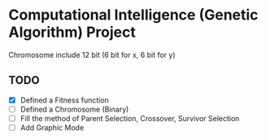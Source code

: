 # Computational Intelligence (Genetic Algorithm) Project

Chromosome include 12 bit (6 bit for x, 6 bit for y)

## TODO

- [x] Defined a Fitness function
- [ ] Defined a Chromosome (Binary)
- [ ] Fill the method of Parent Selection, Crossover, Survivor Selection
- [ ] Add Graphic Mode

